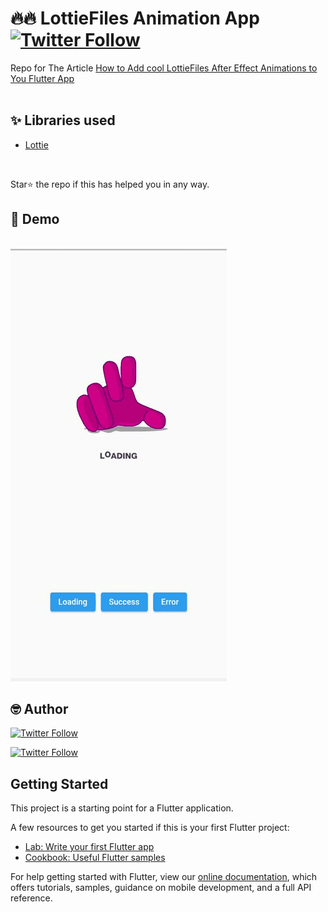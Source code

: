# 🔥🔥 LottieFiles Animation App [![Twitter Follow](https://img.shields.io/twitter/follow/dev_femi.svg?style=social)](https://twitter.com/dev_femi)
Repo for The Article [How to Add cool LottieFiles After Effect Animations to You Flutter App](https://devfemi.hashnode.dev/how-to-add-cool-lottie-animations-to-your-flutter-app)
<br>
<br>

## ✨ Libraries used

* [Lottie](https://pub.dev/packages/lottie)
<br>

Star⭐ the repo if this has helped you in any way.
<br>

## 📸 Demo
<br>


<img src="demo/demo.gif"/> 



## 🤓 Author

[![Twitter Follow](https://img.shields.io/twitter/follow/dev_femi.svg?style=social)](https://twitter.com/dev_femi)

[![Twitter Follow](https://img.shields.io/badge/LinkedIn-blue?style=flat&logo=linkedin&labelColor=blue)](https://www.linkedin.com/in/bolajifemi28/)



## Getting Started

This project is a starting point for a Flutter application.

A few resources to get you started if this is your first Flutter project:

- [Lab: Write your first Flutter app](https://flutter.io/docs/get-started/codelab)
- [Cookbook: Useful Flutter samples](https://flutter.io/docs/cookbook)

For help getting started with Flutter, view our 
[online documentation](https://flutter.io/docs), which offers tutorials, 
samples, guidance on mobile development, and a full API reference.
